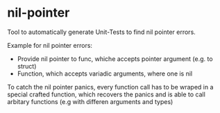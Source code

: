 # nil-pointer

Tool to automatically generate Unit-Tests to find nil pointer errors.

Example for nil pointer errors:

* Provide nil pointer to func, whiche accepts pointer argument (e.g. to struct)
* Function, which accepts variadic arguments, where one is nil

To catch the nil pointer panics, every function call has to be wraped in a special crafted function, which recovers the panics and is able to call arbitary functions (e.g with differen arguments and types)